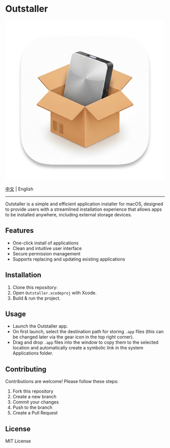 # Outstaller

<img src="Outstaller.png" alt="Logo">

[中文](./README.md) | English
<hr/>

Outstaller is a simple and efficient application installer for macOS, designed to provide users with a streamlined installation experience that allows apps to be installed anywhere, including external storage devices.

## Features

- One-click install of applications
- Clean and intuitive user interface
- Secure permission management
- Supports replacing and updating existing applications

## Installation

1. Clone this repository:
2. Open `Outstaller.xcodeproj` with Xcode.
3. Build & run the project.

## Usage

- Launch the Outstaller app.
- On first launch, select the destination path for storing `.app` files (this can be changed later via the gear icon in the top right corner).
- Drag and drop `.app` files into the window to copy them to the selected location and automatically create a symbolic link in the system Applications folder.


## Contributing

Contributions are welcome! Please follow these steps:

1. Fork this repository
2. Create a new branch
3. Commit your changes
4. Push to the branch
5. Create a Pull Request

## License

MIT License